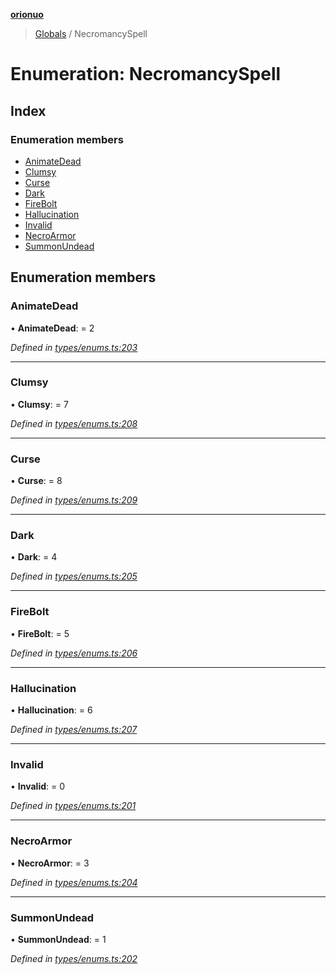 **[orionuo](../README.md)**

> [Globals](../globals.md) / NecromancySpell

# Enumeration: NecromancySpell

## Index

### Enumeration members

* [AnimateDead](necromancyspell.md#animatedead)
* [Clumsy](necromancyspell.md#clumsy)
* [Curse](necromancyspell.md#curse)
* [Dark](necromancyspell.md#dark)
* [FireBolt](necromancyspell.md#firebolt)
* [Hallucination](necromancyspell.md#hallucination)
* [Invalid](necromancyspell.md#invalid)
* [NecroArmor](necromancyspell.md#necroarmor)
* [SummonUndead](necromancyspell.md#summonundead)

## Enumeration members

### AnimateDead

•  **AnimateDead**:  = 2

*Defined in [types/enums.ts:203](https://github.com/msviha/orionuo/blob/2f31050/src/types/enums.ts#L203)*

___

### Clumsy

•  **Clumsy**:  = 7

*Defined in [types/enums.ts:208](https://github.com/msviha/orionuo/blob/2f31050/src/types/enums.ts#L208)*

___

### Curse

•  **Curse**:  = 8

*Defined in [types/enums.ts:209](https://github.com/msviha/orionuo/blob/2f31050/src/types/enums.ts#L209)*

___

### Dark

•  **Dark**:  = 4

*Defined in [types/enums.ts:205](https://github.com/msviha/orionuo/blob/2f31050/src/types/enums.ts#L205)*

___

### FireBolt

•  **FireBolt**:  = 5

*Defined in [types/enums.ts:206](https://github.com/msviha/orionuo/blob/2f31050/src/types/enums.ts#L206)*

___

### Hallucination

•  **Hallucination**:  = 6

*Defined in [types/enums.ts:207](https://github.com/msviha/orionuo/blob/2f31050/src/types/enums.ts#L207)*

___

### Invalid

•  **Invalid**:  = 0

*Defined in [types/enums.ts:201](https://github.com/msviha/orionuo/blob/2f31050/src/types/enums.ts#L201)*

___

### NecroArmor

•  **NecroArmor**:  = 3

*Defined in [types/enums.ts:204](https://github.com/msviha/orionuo/blob/2f31050/src/types/enums.ts#L204)*

___

### SummonUndead

•  **SummonUndead**:  = 1

*Defined in [types/enums.ts:202](https://github.com/msviha/orionuo/blob/2f31050/src/types/enums.ts#L202)*
